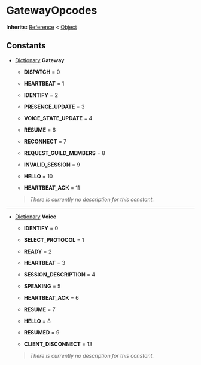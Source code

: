   
# GatewayOpcodes
  
**Inherits:** [Reference](https://docs.godotengine.org/en/3.5/classes/class_reference.html) < [Object](https://docs.godotengine.org/en/3.5/classes/class_object.html)  
  
  
## Constants
  
- [Dictionary](https://docs.godotengine.org/en/3.5/classes/class_dictionary.html) **Gateway**  
  
	- **DISPATCH** = 0  

	- **HEARTBEAT** = 1  

	- **IDENTIFY** = 2  

	- **PRESENCE\_UPDATE** = 3  

	- **VOICE\_STATE\_UPDATE** = 4  

	- **RESUME** = 6  

	- **RECONNECT** = 7  

	- **REQUEST\_GUILD\_MEMBERS** = 8  

	- **INVALID\_SESSION** = 9  

	- **HELLO** = 10  

	- **HEARTBEAT\_ACK** = 11  

  
	> *There is currently no description for this constant.*  
________________

- [Dictionary](https://docs.godotengine.org/en/3.5/classes/class_dictionary.html) **Voice**  
  
	- **IDENTIFY** = 0  

	- **SELECT\_PROTOCOL** = 1  

	- **READY** = 2  

	- **HEARTBEAT** = 3  

	- **SESSION\_DESCRIPTION** = 4  

	- **SPEAKING** = 5  

	- **HEARTBEAT\_ACK** = 6  

	- **RESUME** = 7  

	- **HELLO** = 8  

	- **RESUMED** = 9  

	- **CLIENT\_DISCONNECT** = 13  

  
	> *There is currently no description for this constant.*
  
